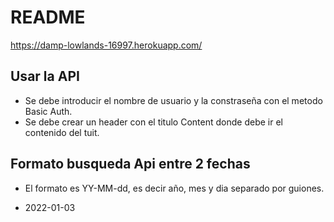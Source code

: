 # README

https://damp-lowlands-16997.herokuapp.com/

<h2>Usar la API</h2>
<ul>
  <li>Se debe introducir el nombre de usuario y la constraseña con el metodo Basic Auth.</li>
  <li>Se debe crear un header con el titulo Content donde debe ir el contenido del tuit.</li>
</ul>

<h2>Formato busqueda Api entre 2 fechas</h2>
<ul>
  <li><p>El formato es YY-MM-dd, es decir año, mes y dia separado por guiones.</p></li>
  <li>2022-01-03</li>
</ul>
